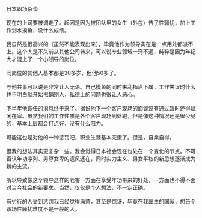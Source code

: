 日本职场杂谈<br>
<br>
现在的上司要被调走了。起因是因为被团队里的女生（外包）告了性骚扰，加上工作划水摸鱼，没什么成绩。<br>
<br>
我自然是很高兴的（虽然不能表现出来），毕竟他作为领导实在是一点用处都派不上。这个人是不久前从其他公司转来，可以说专业领域一窍不通，纯粹是因为年纪大才混上了一个小领导的岗位。<br>
<br>
同岗位的其他人基本都是30多岁，但他50多了。<br>
<br>
与他共事可以说是非常让人无语。自己摸鱼的同时来乱指点下属，工作失误时什么也不明白就开始甩锅别人，私德上的问题也很让人恶心。<br>
<br>
下半年他调任的消息终于来了。据说他下一个客户现场的面谈没有通过暂时还得赋闲在家。虽然我们的工作性质是各个客户现场到处跑，但是像这种情况还是很少见的，基本上层都会打点好，没有什么阻力。<br>
<br>
可能这也是对他的一种惩罚吧，职业生涯基本完蛋了。但是，自業自得。<br>
<br>
但我的想法其实更复杂一些。我会觉得日本社会现在也处在一个变化的节点。不可否认年功序列、男尊女卑的遗风还在，同时实力主义、男女平权的新思想逐渐成为新的主流。<br>
<br>
所以导致像这个领导这样的老害一方面在享受年功带来的好处，一方面也不得不面对当今社会的新要求。当然，仅仅是个人想法，不一定正确。<br>
<br>
有劣行的人受到惩罚我已经觉得满意，甚至是惊讶，毕竟在我出生的国家，想告个职场性骚扰难度不是一般的大。<br>
